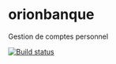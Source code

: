 # orionbanque
Gestion de comptes personnel

[![Build status](https://ci.appveyor.com/api/projects/status/2b2hosqoi7a4dvd5?svg=true)](https://ci.appveyor.com/project/CyrilCharlier/orionbanque)
